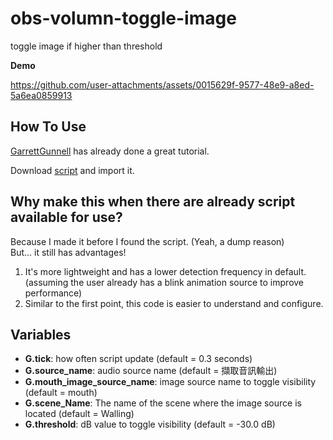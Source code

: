 # obs-volumn-toggle-image
toggle image if higher than threshold

**Demo**  

https://github.com/user-attachments/assets/0015629f-9577-48e9-a8ed-5a6ea0859913

## How To Use
[GarrettGunnell](https://github.com/GarrettGunnell/obs-scripts?tab=readme-ov-file#how-to-use) has already done a great tutorial.

Download [script](https://github.com/Artin0123/obs-volumn-toggle-image/blob/main/obs_vt.py) and import it.

## Why make this when there are already script available for use?

Because I made it before I found the script. (Yeah, a dump reason)  
But... it still has advantages!  
1. It's more lightweight and has a lower detection frequency in default. (assuming the user already has a blink animation source to improve performance)  
2. Similar to the first point, this code is easier to understand and configure.

## Variables

 - **G.tick**: how often script update (default = 0.3 seconds)  
 - **G.source_name**: audio source name (default = 擷取音訊輸出)  
 - **G.mouth_image_source_name**: image source name to toggle visibility (default = mouth)  
 - **G.scene_Name**: The name of the scene where the image source is located (default = Walling)  
 - **G.threshold**: dB value to toggle visibility (default = -30.0 dB)  
